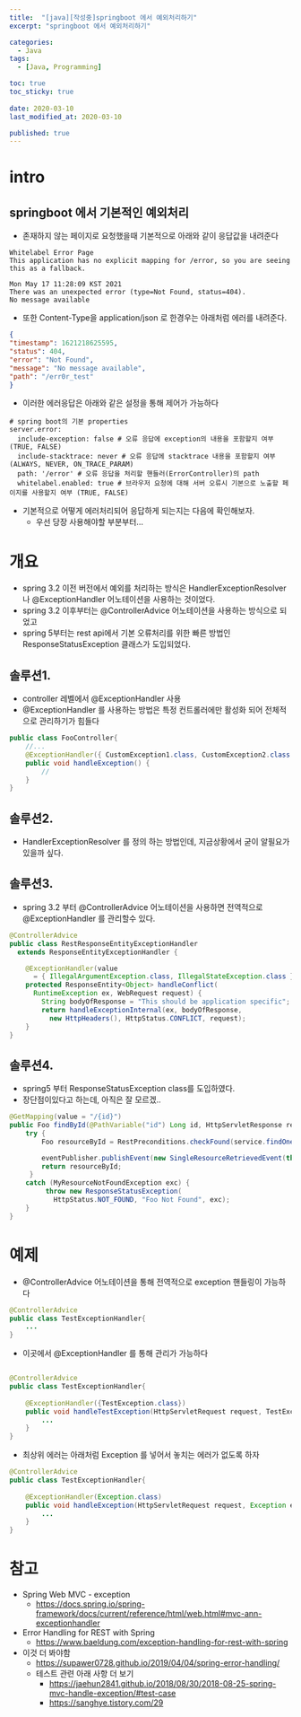 ```yaml
---
title:  "[java][작성중]springboot 에서 예외처리하기"
excerpt: "springboot 에서 예외처리하기"

categories:
  - Java
tags:
  - [Java, Programming]

toc: true
toc_sticky: true
 
date: 2020-03-10
last_modified_at: 2020-03-10

published: true
---
```




# intro
## springboot 에서 기본적인 예외처리
* 존재하지 않는 페이지로 요청했을때 기본적으로 아래와 같이 응답값을 내려준다

```
Whitelabel Error Page
This application has no explicit mapping for /error, so you are seeing this as a fallback.

Mon May 17 11:28:09 KST 2021
There was an unexpected error (type=Not Found, status=404).
No message available
```

* 또한 Content-Type을 application/json 로 한경우는 아래처럼 에러를 내려준다.

```json
{
"timestamp": 1621218625595,
"status": 404,
"error": "Not Found",
"message": "No message available",
"path": "/err0r_test"
}
```

* 이러한 에러응답은 아래와 같은 설정을 통해 제어가 가능하다
```
# spring boot의 기본 properties
server.error:
  include-exception: false # 오류 응답에 exception의 내용을 포함할지 여부 (TRUE, FALSE) 
  include-stacktrace: never # 오류 응답에 stacktrace 내용을 포함할지 여부 (ALWAYS, NEVER, ON_TRACE_PARAM)
  path: '/error' # 오류 응답을 처리할 핸들러(ErrorController)의 path 
  whitelabel.enabled: true # 브라우저 요청에 대해 서버 오류시 기본으로 노출할 페이지를 사용할지 여부 (TRUE, FALSE)
```
* 기본적으로 어떻게 에러처리되어 응답하게 되는지는 다음에 확인해보자.
    * 우선 당장 사용해야할 부분부터... 


# 개요
* spring 3.2 이전 버전에서 예외를 처리하는 방식은  HandlerExceptionResolver 나 @ExceptionHandler 어노테이션을 사용하는 것이었다. 
* spring 3.2 이후부터는 @ControllerAdvice 어노테이션을 사용하는 방식으로 되었고
* spring 5부터는 rest api에서 기본 오류처리를 위한 빠른 방법인 ResponseStatusException 클래스가 도입되었다. 
## 솔루션1.
* controller 레벨에서 @ExceptionHandler 사용
* @ExceptionHandler 를 사용하는 방법은 특정 컨트롤러에만 활성화 되어 전체적으로 관리하기가 힘들다
```java
public class FooController{  
    //...
    @ExceptionHandler({ CustomException1.class, CustomException2.class })
    public void handleException() {
        //
    }
}
```

## 솔루션2.
* HandlerExceptionResolver 를 정의 하는 방법인데, 지금상황에서 굳이 알필요가 있을까 싶다. 

## 솔루션3.
* spring 3.2 부터 @ControllerAdvice 어노테이션을 사용하면 전역적으로 @ExceptionHandler 를 관리할수 있다. 
```java
@ControllerAdvice
public class RestResponseEntityExceptionHandler 
  extends ResponseEntityExceptionHandler {

    @ExceptionHandler(value 
      = { IllegalArgumentException.class, IllegalStateException.class })
    protected ResponseEntity<Object> handleConflict(
      RuntimeException ex, WebRequest request) {
        String bodyOfResponse = "This should be application specific";
        return handleExceptionInternal(ex, bodyOfResponse, 
          new HttpHeaders(), HttpStatus.CONFLICT, request);
    }
}
```

## 솔루션4.
* spring5 부터 ResponseStatusException  class를 도입하였다. 
* 장단점이있다고 하는데, 아직은 잘 모르겠..
```java
@GetMapping(value = "/{id}")
public Foo findById(@PathVariable("id") Long id, HttpServletResponse response) {
    try {
        Foo resourceById = RestPreconditions.checkFound(service.findOne(id));

        eventPublisher.publishEvent(new SingleResourceRetrievedEvent(this, response));
        return resourceById;
     }
    catch (MyResourceNotFoundException exc) {
         throw new ResponseStatusException(
           HttpStatus.NOT_FOUND, "Foo Not Found", exc);
    }
}
```


# 예제

* @ControllerAdvice 어노테이션을 통해 전역적으로 exception 핸들링이 가능하다
```java
@ControllerAdvice
public class TestExceptionHandler{
    ...
}
```
* 이곳에서 @ExceptionHandler 를 통해 관리가 가능하다
```java

@ControllerAdvice
public class TestExceptionHandler{
    
    @ExceptionHandler({TestException.class})
    public void handleTestException(HttpServletRequest request, TestException exception) {
        ...       
    }
}
```

* 최상위 에러는 아래처럼 Exception 를 넣어서 놓치는 에러가 없도록 하자
```java
@ControllerAdvice
public class TestExceptionHandler{
    
    @ExceptionHandler(Exception.class)
    public void handleException(HttpServletRequest request, Exception ex) {
        ...
    }
}    
```


# 참고
* Spring Web MVC - exception
    * https://docs.spring.io/spring-framework/docs/current/reference/html/web.html#mvc-ann-exceptionhandler
* Error Handling for REST with Spring
    * https://www.baeldung.com/exception-handling-for-rest-with-spring
* 이것 더 봐야함
    * https://supawer0728.github.io/2019/04/04/spring-error-handling/
	* 테스트 관련 아래 사항 더 보기
		* https://jaehun2841.github.io/2018/08/30/2018-08-25-spring-mvc-handle-exception/#test-case
		* https://sanghye.tistory.com/29